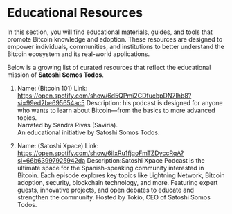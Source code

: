 
# Educational Resources

In this section, you will find educational materials, guides, and tools that promote Bitcoin knowledge and adoption. These resources are designed to empower individuals, communities, and institutions to better understand the Bitcoin ecosystem and its real-world applications.

Below is a growing list of curated resources that reflect the educational mission of **Satoshi Somos Todos**.

1. Name: (Bitcoin 101)
Link: https://open.spotify.com/show/6d5QPmi2GDfucbpDN7Ihb8?si=99ed2be695654ac5
Description: his podcast is designed for anyone who wants to learn about Bitcoin—from the basics to more advanced topics.  
Narrated by Sandra Rivas (Saviria).  
An educational initiative by Satoshi Somos Todos.

2. Name: (Satoshi Xpace)
Link: https://open.spotify.com/show/6iIxRu1fjgoFmTZDyccRqA?si=66b63997925942da
Description:Satoshi Xpace Podcast is the ultimate space for the Spanish-speaking community interested in Bitcoin. Each episode explores key topics like Lightning Network, Bitcoin adoption, security, blockchain technology, and more. Featuring expert guests, innovative projects, and open debates to educate and strengthen the community. Hosted by Tokio, CEO of Satoshi Somos Todos.